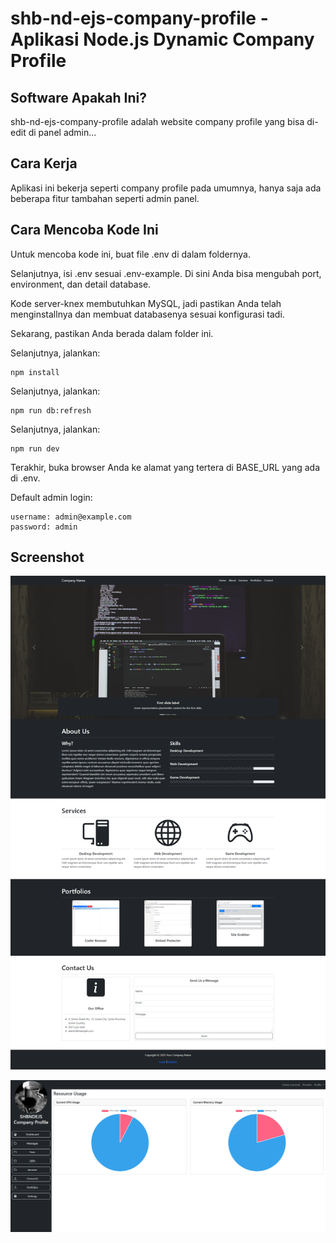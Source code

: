 # shb-nd-ejs-company-profile - Aplikasi Node.js Dynamic Company Profile

## Software Apakah Ini?

shb-nd-ejs-company-profile adalah website company profile yang bisa di-edit di panel admin...

## Cara Kerja

Aplikasi ini bekerja seperti company profile pada umumnya, hanya saja ada beberapa fitur tambahan seperti admin panel.

## Cara Mencoba Kode Ini

Untuk mencoba kode ini, buat file .env di dalam foldernya.

Selanjutnya, isi .env sesuai .env-example. Di sini Anda bisa mengubah port, environment, dan detail database.

Kode server-knex membutuhkan MySQL, jadi pastikan Anda telah menginstallnya dan membuat databasenya sesuai konfigurasi tadi.

Sekarang, pastikan Anda berada dalam folder ini.

Selanjutnya, jalankan:

```
npm install
```

Selanjutnya, jalankan:

```
npm run db:refresh
```

Selanjutnya, jalankan:

```
npm run dev
```

Terakhir, buka browser Anda ke alamat yang tertera di BASE_URL yang ada di .env.

Default admin login:

```
username: admin@example.com
password: admin
```

## Screenshot

![ScreenShot](.readme-assets/shb-nd-ejs-company-profile-1.png?raw=true)

![ScreenShot](.readme-assets/shb-nd-ejs-company-profile-2.png?raw=true)

